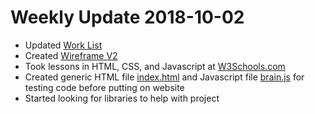 # Weekly Update 2018-10-02

* Updated [Work List][1]
* Created [Wireframe V2][2]
* Took lessons in HTML, CSS, and Javascript at [W3Schools.com][3]
* Created generic HTML file [index.html][4] and Javascript file [brain.js][5] for testing code before putting on website
* Started looking for libraries to help with project

[1]: ../plan/WorkList_20181002.txt
[2]: ../design/WireframeV2.pdf
[3]: https://www.w3schools.com/
[4]: ../../src/index.html
[5]: ../../src/brain.js